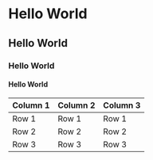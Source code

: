 # Hello World 

## Hello World

### Hello World

#### Hello World

| Column 1 | Column 2 | Column 3 |
|----------|----------|----------|
|   Row 1  |   Row 1  |   Row 1  |
|   Row 2  |   Row 2  |   Row 2  |
|   Row 3  |   Row 3  |   Row 3  |


